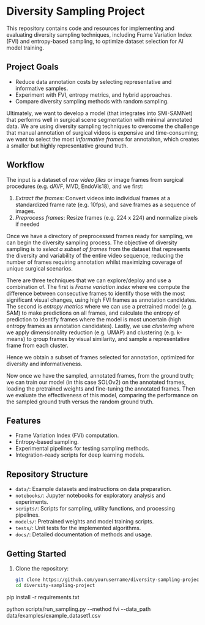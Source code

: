 # Diversity Sampling Project

This repository contains code and resources for implementing and evaluating diversity sampling techniques, including Frame Variation Index (FVI) and entropy-based sampling, to optimize dataset selection for AI model training.

## Project Goals
- Reduce data annotation costs by selecting representative and informative samples.
- Experiment with FVI, entropy metrics, and hybrid approaches.
- Compare diversity sampling methods with random sampling.

Ultimately, we want to develop a model (that integrates into SMI-SAMNet) that performs well in surgical scene segmentation with minimal annotated data. We are using diversity sampling techniques to overcome the challenge that manual annotation of surgical videos is expensive and time-consuming; we want to select the most _informative frames_ for annotaiton, which creates a smaller but highly representative ground truth. 

## Workflow

The input is a dataset of _raw video files_ or image frames from surgical procedures (e.g. dAVF, MVD, EndoVis18), and we first:

1. _Extract the frames_: Convert videos into individual frames at a standardized frame rate (e.g. 10fps), and save frames as a sequence of images.
2. _Preprocess frames_: Resize frames (e.g. 224 x 224) and normalize pixels if needed

Once we have a directory of preprocessed frames ready for sampling, we can begin the diversity sampling process. The objective of diversity sampling is to _select a subset of frames_ from the dataset that represents the diversity and variability of the entire video sequence, reducing the number of frames requiring annotation whilst maximizing coverage of unique surgical scenarios.

There are three techniques that we can explore/deploy and use a combination of. The first is _Frame variation index_ where we compute the difference between consecutive frames to identify those with the most significant visual changes, using high FVI frames as annotation candidates. The second is _entropy metrics_ where we can use a pretrained model (e.g. SAM) to make predictions on all frames, and calculate the entropy of prediction to identify frames where the model is most uncertain (high entropy frames as annotation candidates). Lastly, we use _clustering_ where we apply dimensionality reduction (e.g. UMAP) and clustering (e.g. k-means) to group frames by visual similarity, and sample a representative frame from each cluster. 

Hence we obtain a subset of frames selected for annotation, optimized for diversity and informativeness. 

Now once we have the sampled, annotated frames, from the ground truth; we can train our model (in this case SOLOv2) on the annotated frames, loading the pretrained weights and fine-tuning the annotated frames. Then we evaluate the effectiveness of this model, comparing the performance on the sampled ground truth versus the random ground truth. 

## Features
- Frame Variation Index (FVI) computation.
- Entropy-based sampling.
- Experimental pipelines for testing sampling methods.
- Integration-ready scripts for deep learning models.

## Repository Structure
- `data/`: Example datasets and instructions on data preparation.
- `notebooks/`: Jupyter notebooks for exploratory analysis and experiments.
- `scripts/`: Scripts for sampling, utility functions, and processing pipelines.
- `models/`: Pretrained weights and model training scripts.
- `tests/`: Unit tests for the implemented algorithms.
- `docs/`: Detailed documentation of methods and usage.

## Getting Started
1. Clone the repository:
   ```bash
   git clone https://github.com/yourusername/diversity-sampling-project.git
   cd diversity-sampling-project

pip install -r requirements.txt

python scripts/run_sampling.py --method fvi --data_path data/examples/example_dataset1.csv


